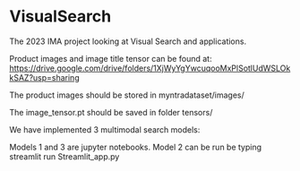 # VisualSearch
The 2023 IMA project looking at Visual Search and applications.

Product images and image title tensor can be found at: https://drive.google.com/drive/folders/1XjWyYgYwcuqooMxPlSotlUdWSLOkkSAZ?usp=sharing

The product images should be stored in myntradataset/images/

The image_tensor.pt should be saved in folder tensors/

We have implemented 3 multimodal search models:

Models 1 and 3 are jupyter notebooks. Model 2 can be run be typing streamlit run Streamlit_app.py

